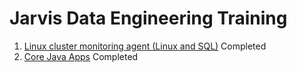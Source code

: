 # Jarvis Data Engineering Training
1. [Linux cluster monitoring agent (Linux and SQL)](./linux_sql) Completed
2. [Core Java Apps](./core_java) Completed
